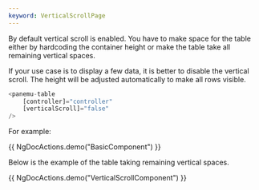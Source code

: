 ```yaml
---
keyword: VerticalScrollPage
---
```


By default vertical scroll is enabled. You have to make space for the table either by hardcoding the container height or make the table take all remaining vertical spaces.

If your use case is to display a few data, it is better to disable the vertical scroll. The height will be adjusted automatically to make all rows visible. 

```typescript {3}
<panemu-table 
	[controller]="controller" 
	[verticalScroll]="false"
/>
```

For example:

{{ NgDocActions.demo("BasicComponent") }}

Below is the example of the table taking remaining vertical spaces.

{{ NgDocActions.demo("VerticalScrollComponent") }}